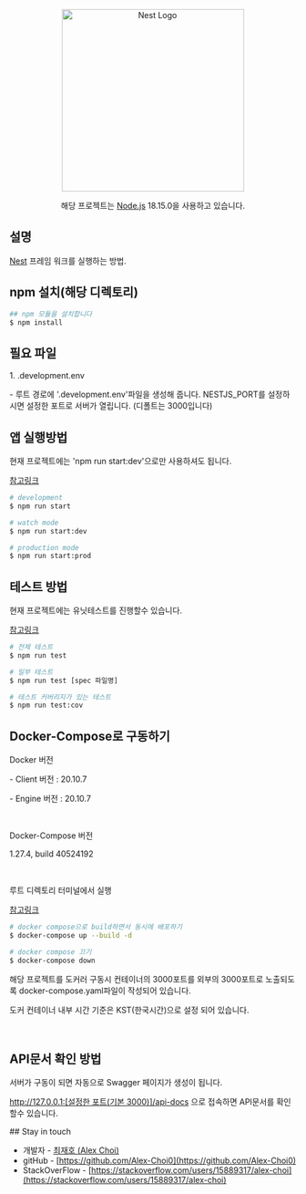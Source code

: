 <p align="center">
  <a href="http://nestjs.com/" target="blank"><img src="https://nestjs.com/img/logo_text.svg" width="320" alt="Nest Logo" /></a>
</p>

[circleci-image]: https://img.shields.io/circleci/build/github/nestjs/nest/master?token=abc123def456
[circleci-url]: https://circleci.com/gh/nestjs/nest

  <p align="center">해당 프로젝트는 <a href="http://nodejs.org" target="_blank">Node.js</a> 18.15.0을 사용하고 있습니다.</p>
    <p align="center">
</p>
  <!--[![Backers on Open Collective](https://opencollective.com/nest/backers/badge.svg)](https://opencollective.com/nest#backer)
  [![Sponsors on Open Collective](https://opencollective.com/nest/sponsors/badge.svg)](https://opencollective.com/nest#sponsor)-->

## 설명

[Nest](https://github.com/nestjs/nest) 프레임 워크를 실행하는 방법.

## npm 설치(해당 디렉토리)

```bash
## npm 모듈을 설치합니다
$ npm install
```

## 필요 파일

<p>1. .development.env</p>
<p>- 루트 경로에 '.development.env'파일을 생성해 줍니다. NESTJS_PORT를 설정하시면 설정한 포트로 서버가 열립니다. (디폴트는 3000입니다)</p>

## 앱 실행방법

<p>현재 프로젝트에는 'npm run start:dev'으로만 사용하셔도 됩니다.</p>
<p><a href="https://youtu.be/UJ_bLxlPBAo">참고링크</a></p>

```bash
# development
$ npm run start

# watch mode
$ npm run start:dev

# production mode
$ npm run start:prod
```

## 테스트 방법

<p>현재 프로젝트에는 유닛테스트를 진행할수 있습니다.</p>
<p><a href="https://youtu.be/iu7qJm7Grdc">참고링크</a></p>

```bash
# 전체 테스트
$ npm run test

# 일부 테스트
$ npm run test [spec 파일명]

# 테스트 커버리지가 있는 테스트
$ npm run test:cov
```

## Docker-Compose로 구동하기

<p>Docker 버전</p>
<p>- Client 버전 : 20.10.7</p>
<p>- Engine 버전 : 20.10.7</p>
<p><br /></p>
<p>Docker-Compose 버전</p>
<p>1.27.4, build 40524192</p>
<p><br /></p>
<p>루트 디렉토리 터미널에서 실행</p>
<p><a href="https://youtu.be/59u8A_Ug8mA">참고링크</a></p>

```bash
# docker compose으로 build하면서 동시에 배포하기
$ docker-compose up --build -d

# docker compose 끄기
$ docker-compose down
```

<p>해당 프로젝트를 도커러 구동시 컨테이너의 3000포트를 외부의 3000포트로 노출되도록 docker-compose.yaml파일이 작성되어 있습니다.</p>
<p>도커 컨테이너 내부 시간 기준은 KST(한국시간)으로 설정 되어 있습니다.</p>
<p><br /></p>

## API문서 확인 방법

<p>서버가 구동이 되면 자동으로 Swagger 페이지가 생성이 됩니다.</p>
<p><a href="http://127.0.0.1:3000/api-docs">http://127.0.0.1:[설정한 포트(기본 3000)]/api-docs</a> 으로 접속하면 API문서를 확인할수 있습니다.</p>
## Stay in touch

- 개발자 - [최재호 (Alex Choi)](https://engineeringshw.blogspot.com/)
- gitHub - [https://github.com/Alex-Choi0](https://github.com/Alex-Choi0)
- StackOverFlow - [https://stackoverflow.com/users/15889317/alex-choi](https://stackoverflow.com/users/15889317/alex-choi)
<p><br /></p>
